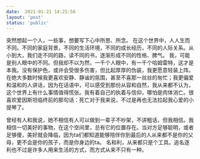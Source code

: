 ```yaml
---
date:  2021-01-21 14:25:56
layout: 'post'
status: 'public'
---
```


突然想起一个人，一些事，想要写下心中所思、所念。
在这个世界中，人人生而不同。不同的家庭背景，不同的生活环境，不同的成长经历，不同的人际关系。从小到大，我们走不同的路，读不同的书，逐渐形成不同的性格、脾气。
我，可能是别人眼中的不同。但我却不以为然，一千个人眼中，有一千个哈姆雷特，这才是本我。没有保护色，或许会受很多伤害，但比起厚厚的伪装，我更愿意轻装上阵。
在绝大多数时候我更喜欢安静、静谧的氛围，甚至不喜那一丝丝的匆忙；我更偏爱和温和的人讲话，因为在话语中，可以感受到那份从容和自然，我从来都不认为，这个世界上有什么事情值得慌张。我有着自己的执着与信仰，哪怕是肉体消亡。很喜欢爱因斯坦临终前的那句话：死亡对于我来说，不过是再也无法拉起我心爱的小提琴了。

曾经有人和我说，她不相信有人可以做到一辈子不吵架，不讲粗话，但我相信。我相信一切美好的事物，在这个空间里，总有它的位置存在。当对方足够聪明，或者足够傻，美好就会降临，因为ta们都知道能够陪伴你到最后的人从来都不是你的父母，更不会是你的孩子，而是你身边的ta。
名和利，从来都只是个工具。追名逐利也不过是许多人用来生活的方式，而方式从来不只有一种。
